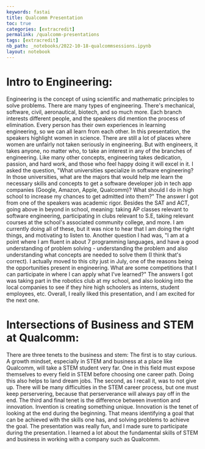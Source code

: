 ```yaml
---
keywords: fastai
title: Qualcomm Presentation
toc: true
categories: [extracredit]
permalink: /qualcomm-presentations
tags: [extracredit]
nb_path: _notebooks/2022-10-18-qualcommsessions.ipynb
layout: notebook
---
```


<!--
#################################################
### THIS FILE WAS AUTOGENERATED! DO NOT EDIT! ###
#################################################
# file to edit: _notebooks/2022-10-18-qualcommsessions.ipynb
-->

<div class="container" id="notebook-container">
        
<div class="cell border-box-sizing text_cell rendered"><div class="inner_cell">
<div class="text_cell_render border-box-sizing rendered_html">
<h1 id="Intro-to-Engineering:">Intro to Engineering:<a class="anchor-link" href="#Intro-to-Engineering:"> </a></h1><p>Engineering is the concept of using scientific and mathematic principles to solve problems. There are many types of engineering. There's mechanical, software, civil, aeronautical, biotech, and so much more. Each branch interests different people, and the speakers did mention the process of elimination. Every person has their own experiences in learning engineering, so we can all learn from each other. In this presentation, the speakers highlight women in science. There are still a lot of places where women are unfairly not taken seriously in engineering. But with engineers, it takes anyone, no matter who, to take an interest in any of the branches of engineering. Like many other concepts, engineering takes dedication, passion, and hard work, and those who feel happy doing it will excel in it. I asked the question, "What universities specialize in software engineering? In those universities, what are the majors that would help me learn the necessary skills and concepts to get a software developer job in tech app companies (Google, Amazon, Apple, Qualcomm)? What should I do in high school to increase my chances to get admitted into them?" The answer I got from one of the speakers was academic rigor. Besides the SAT and ACT, going above in beyond in school, meaning: taking AP classes relevant to software engineering, participating in clubs relevant to S.E, taking relevant courses at the school's associated community college, and more. I am currently doing all of these, but it was nice to hear that I am doing the right things, and motivating to listen to. Another question I had was, "I am at a point where I am fluent in about 7 programming languages, and have a good understanding of problem solving - understanding the problem and also understanding what concepts are needed to solve them (I think that's correct). I actually moved to this city just in July, one of the reasons being the opportunities present in engineering. What are some competitions that I can participate in where I can apply what I've learned?" The answers I got was taking part in the robotics club at my school, and also looking into the local companies to see if they hire high schoolers as interns, student employees, etc. Overall, I really liked this presentation, and I am excited for the next one.</p>

</div>
</div>
</div>
<div class="cell border-box-sizing text_cell rendered"><div class="inner_cell">
<div class="text_cell_render border-box-sizing rendered_html">
<h1 id="Intersections-of-Business-and-STEM-at-Qualcomm:">Intersections of Business and STEM at Qualcomm:<a class="anchor-link" href="#Intersections-of-Business-and-STEM-at-Qualcomm:"> </a></h1><p>There are three tenets to the business and stem: The first is to stay curious. A growth mindset, especially in STEM and business at a place like Qualcomm, will take a STEM student very far. One in this field must expose themselves to every field in STEM before choosing one career path. Doing this also helps to land dream jobs. The second, as I recall it, was to not give up. There will be many difficulties in the STEM career process, but one must keep perservering, because that perserverance will always pay off in the end. The third and final tenet is the difference between invention and innovation. Invention is creating something unique. Innovation is the tenet of looking at the end during the beginning. That means identifying a goal that can be achieved with the skills one has, and solving problems to achieve the goal. The presentation was really fun, and I made sure to participate during the presentation. I learned a lot about the fundamental skills of STEM and business in working with a company such as Qualcomm.</p>

</div>
</div>
</div>
</div>
 


